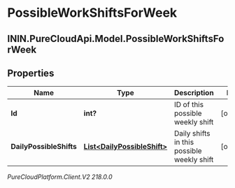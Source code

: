 # PossibleWorkShiftsForWeek

## ININ.PureCloudApi.Model.PossibleWorkShiftsForWeek

## Properties

|Name | Type | Description | Notes|
|------------ | ------------- | ------------- | -------------|
| **Id** | **int?** | ID of this possible weekly shift | [optional] |
| **DailyPossibleShifts** | [**List&lt;DailyPossibleShift&gt;**](DailyPossibleShift) | Daily shifts in this possible weekly shift | [optional] |



_PureCloudPlatform.Client.V2 218.0.0_

